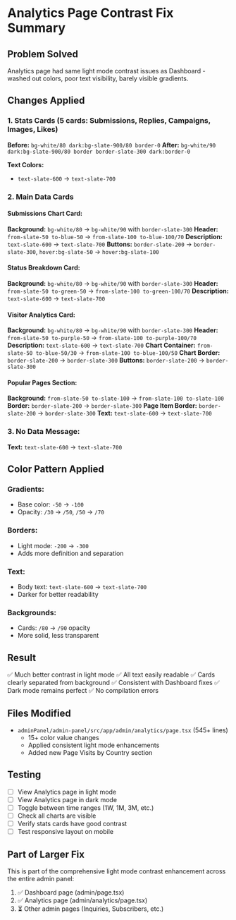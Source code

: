 # Analytics Page Contrast Fix Summary

## Problem Solved
Analytics page had same light mode contrast issues as Dashboard - washed out colors, poor text visibility, barely visible gradients.

## Changes Applied

### 1. Stats Cards (5 cards: Submissions, Replies, Campaigns, Images, Likes)
**Before:** `bg-white/80 dark:bg-slate-900/80 border-0`
**After:** `bg-white/90 dark:bg-slate-900/80 border border-slate-300 dark:border-0`

**Text Colors:**
- `text-slate-600` → `text-slate-700`

### 2. Main Data Cards

#### Submissions Chart Card:
**Background:** `bg-white/80` → `bg-white/90` with `border-slate-300`
**Header:** `from-slate-50 to-blue-50` → `from-slate-100 to-blue-100/70`
**Description:** `text-slate-600` → `text-slate-700`
**Buttons:** `border-slate-200` → `border-slate-300`, `hover:bg-slate-50` → `hover:bg-slate-100`

#### Status Breakdown Card:
**Background:** `bg-white/80` → `bg-white/90` with `border-slate-300`
**Header:** `from-slate-50 to-green-50` → `from-slate-100 to-green-100/70`
**Description:** `text-slate-600` → `text-slate-700`

#### Visitor Analytics Card:
**Background:** `bg-white/80` → `bg-white/90` with `border-slate-300`
**Header:** `from-slate-50 to-purple-50` → `from-slate-100 to-purple-100/70`
**Description:** `text-slate-600` → `text-slate-700`
**Chart Container:** `from-slate-50 to-blue-50/30` → `from-slate-100 to-blue-100/50`
**Chart Border:** `border-slate-200` → `border-slate-300`
**Buttons:** `border-slate-200` → `border-slate-300`

#### Popular Pages Section:
**Background:** `from-slate-50 to-slate-100` → `from-slate-100 to-slate-100`
**Border:** `border-slate-200` → `border-slate-300`
**Page Item Border:** `border-slate-200` → `border-slate-300`
**Text:** `text-slate-600` → `text-slate-700`

### 3. No Data Message:
**Text:** `text-slate-600` → `text-slate-700`

## Color Pattern Applied

### Gradients:
- Base color: `-50` → `-100`
- Opacity: `/30` → `/50`, `/50` → `/70`

### Borders:
- Light mode: `-200` → `-300`
- Adds more definition and separation

### Text:
- Body text: `text-slate-600` → `text-slate-700`
- Darker for better readability

### Backgrounds:
- Cards: `/80` → `/90` opacity
- More solid, less transparent

## Result
✅ Much better contrast in light mode
✅ All text easily readable
✅ Cards clearly separated from background
✅ Consistent with Dashboard fixes
✅ Dark mode remains perfect
✅ No compilation errors

## Files Modified
- `adminPanel/admin-panel/src/app/admin/analytics/page.tsx` (545+ lines)
  - 15+ color value changes
  - Applied consistent light mode enhancements
  - Added new Page Visits by Country section

## Testing
- [ ] View Analytics page in light mode
- [ ] View Analytics page in dark mode
- [ ] Toggle between time ranges (1W, 1M, 3M, etc.)
- [ ] Check all charts are visible
- [ ] Verify stats cards have good contrast
- [ ] Test responsive layout on mobile

## Part of Larger Fix
This is part of the comprehensive light mode contrast enhancement across the entire admin panel:
1. ✅ Dashboard page (admin/page.tsx)
2. ✅ Analytics page (admin/analytics/page.tsx)
3. ⏳ Other admin pages (Inquiries, Subscribers, etc.)
